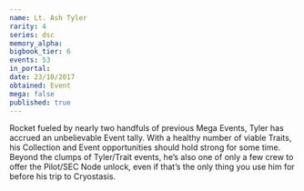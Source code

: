 ```yaml
---
name: Lt. Ash Tyler
rarity: 4
series: dsc
memory_alpha:
bigbook_tier: 6
events: 53
in_portal:
date: 23/10/2017
obtained: Event
mega: false
published: true
---
```


Rocket fueled by nearly two handfuls of previous Mega Events, Tyler has accrued an unbelievable Event tally. With a healthy number of viable Traits, his Collection and Event opportunities should hold strong for some time. Beyond the clumps of Tyler/Trait events, he’s also one of only a few crew to offer the Pilot/SEC Node unlock, even if that’s the only thing you use him for before his trip to Cryostasis.
